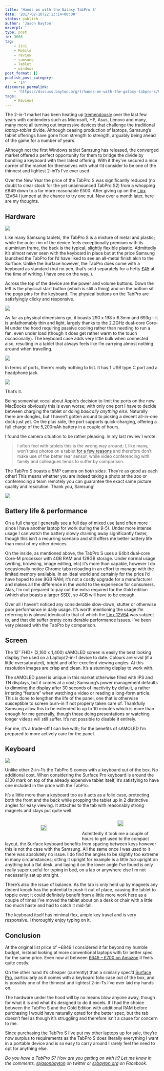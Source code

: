 ```yaml
---
title: 'Hands on with the Galaxy TabPro S'
date: '2017-02-10T22:13:14+00:00'
status: publish
author: 'Jason Bayton'
excerpt: ''
type: post
id: 3666
tag:
    - 2in1
    - Mobile
    - review
    - samsung
    - Tablet
    - windows
post_format: []
publish_post_category:
    - '14'
discourse_permalink:
    - 'https://discuss.bayton.org/t/hands-on-with-the-galaxy-tabpro-s/91'
tags:
    - Reviews
---
```

The 2-in-1 market has been heating up [tremendously](/https://cdn.bayton.org/uploads/2017/02/67993533.jpg "Does anyone else think of Trump whenever they read the word tremendous?") over the last few years with contenders such as Microsoft, HP, Asus, Lenovo and many, many more all turning out impressive devices that challenge the traditional *laptop-tablet* divide. Although ceasing production of laptops, Samsung’s tablet offerings have gone from strength to strength, arguably being ahead of the game for a number of years.

Although not the first Windows tablet Samsung has released, the converged market offered a perfect opportunity for them to bridge the divide by bundling a keyboard with their latest offering. With it they’ve secured a nice corner of the market for themselves with what I’d consider to be one of the thinnest and lightest 2-in1’s I’ve ever used.

Over the New Year the price of the TabPro S was significantly reduced (no doubt to clear stock for the yet unannounced TabPro S2) from a whopping £849 down to a far more reasonable £500. After giving up on the [Linx 12V64](/2016/12/hands-on-with-the-linx-12v64/) I jumped at the chance to try one out. Now over a month later, here are my thoughts.

Hardware
--------

[![](https://cdn.bayton.org/uploads/2017/02/WP_20170210_21_12_39_Rich.jpg)](/https://cdn.bayton.org/uploads/2017/02/WP_20170210_21_12_39_Rich-e1486762603603.jpg)

Like many Samsung tablets, the TabPro S is a mixture of metal and plastic; while the outer rim of the device feels exceptionally premium with its aluminium frame, the back is the typical, slightly flexible plastic. Admittedly it’s almost never seen with the keyboard in place but at the price Samsung launched the TabPro for I’d have liked to see an all-metal finish akin to the Surface. Unlike the Surface however, the TabPro does come with a keyboard as standard (but no pen, that’s sold separately for a hefty [£45](https://www.amazon.co.uk/Samsung-PW700CB-Black-stylus-pens/dp/B01G5VNLSA/ref=as_li_ss_tl?ie=UTF8&qid=1486417101&sr=8-1&keywords=tabpro+s+pen&linkCode=ll1&tag=bayton-21&linkId=1ffc38dc41ef0fe7d2e7e00daa402fc7) at the time of writing. I have one on the way..).

Across the top of the device are the power and volume buttons. Down the left is the physical start button (which is still a thing) and on the bottom sit the pogo pins for the keyboard. The physical buttons on the TabPro are satisfyingly clicky and responsive.

[![](https://cdn.bayton.org/uploads/2017/02/WP_20170210_21_42_53_Rich-e1486763160996.jpg)](/https://cdn.bayton.org/uploads/2017/02/WP_20170210_21_42_53_Rich-e1486763110383.jpg)

As far as physical dimensions go, it boasts 290 x 198 x 6.3mm and 693g – it is unfathomably thin and light, largely thanks to the 2.2GHz dual-core Core-M under the hood requiring passive cooling rather than needing to run a fan, even under load (though it does get rather warm to the touch occasionally). The keyboard case adds very little bulk when connected also, resulting in a tablet that always feels like I’m carrying almost nothing around when travelling.

[![](https://cdn.bayton.org/uploads/2017/02/WP_20170210_21_17_06_Rich-e1486762808257.jpg)](/https://cdn.bayton.org/uploads/2017/02/WP_20170210_21_17_06_Rich-e1486762790153.jpg)

In terms of ports, there’s really nothing to list. It has 1 USB type C port and a headphone jack.

[![](https://cdn.bayton.org/uploads/2017/02/WP_20170210_21_14_59_Rich.jpg)](/https://cdn.bayton.org/uploads/2017/02/WP_20170210_21_14_59_Rich-e1486763210661.jpg)

That’s it.

Being somewhat vocal about Apple’s decision to limit the ports on the new MacBooks obviously this is even worse; with only one port I have to decide between charging the tablet or doing *basically anything else.* Naturally there are dongles, but I haven’t gotten around to picking a decent all-in-one dock just yet. On the plus side, the port supports quick-charging, offering a full charge of the 5,200mAh battery in a couple of hours.

I found the camera situation to be rather pleasing. In my last review I wrote:

> I often feel with tablets this is the wrong way around; I, like many, won’t take photos on a tablet [for a few reasons](https://cameras.reviewed.com/features/please-stop-taking-pictures-with-your-tablet) and therefore don’t make use of the better rear sensor, while video conferencing with family and colleagues tends to suffer by comparison.

The TabPro S boasts a 5MP camera on *both sides*. They’re as good as each other! This means whether you are indeed taking a photo at the zoo or conferencing a team remotely you can guarantee the exact same picture quality and resolution. Thank you, Samsung!

[![](https://cdn.bayton.org/uploads/2017/02/WP_20170210_21_43_22_Rich-e1486763266848.jpg)](/https://cdn.bayton.org/uploads/2017/02/WP_20170210_21_43_22_Rich-e1486763266848.jpg)

Battery life &amp; performance
------------------------------

On a full charge I generally see a full day of mixed use (and often more since I have another laptop for work during the 9-5). Under more intense usage I can watch the battery slowly draining away significantly faster, though this isn’t a recurring scenario and still offers me better battery life than most of my other devices.

On the inside, as mentioned above, the TabPro S uses a 64bit dual-core Core-M processor with 4GB RAM and 128GB storage. Under normal usage (writing, browsing, image editing, etc) it’s more than capable, however I do occasionally notice Chrome tabs reloading in an effort to manage with the limited memory available. In an ideal world and certainly for the price I’d have hoped to see 8GB RAM; it’s not a costly upgrade for a manufacturer and makes all the difference in the world to the experience for consumers. Alas, I’m not prepared to pay out the extra required for the Gold edition (which also boasts a larger SSD), so 4GB will have to be enough.

Over all I haven’t noticed any considerable slow-down, stutter or otherwise poor performance in daily usage. It’s worth mentioning the usage I’m referring to is almost identical to that of which the [Linx 12V64](/2016/12/hands-on-with-the-linx-12v64/) was subject to, and that did suffer pretty considerable performance issues. I’ve been very pleased with the TabPro by comparison.

Screen
------

The 12″ FHD+ (2,160 x 1,400) sAMOLED screen is easily the best looking display I’ve used on a Laptop/2-in-1 device to date. Colours are vivid (if a little oversaturated), bright and offer excellent viewing angles. At this resolution images are crisp and clean. It’s a stunning display to work with.

The sAMOLED panel is unique in this market otherwise filled with IPS and TN displays, but it comes at a cost; Samsung’s power management defaults to dimming the display after 30 seconds of inactivity by default, a rather irritating “feature” when watching a video or reading a long-form article. This is done to lengthen the life of the panel, one that is otherwise susceptible to screen burn-in if not properly taken care of. Thankfully Samsung allow this to be extended to up to 10 minutes which is more than enough for me generally, though those doing presentations or watching longer videos will still suffer. It’s not possible to disable it entirely.

For me, it’s a trade-off I can live with; for the benefits of sAMOLED I’m prepared to more actively care for the panel.

Keyboard
--------

[![](https://cdn.bayton.org/uploads/2017/02/WP_20170210_21_15_20_Rich.jpg)](/https://cdn.bayton.org/uploads/2017/02/WP_20170210_21_15_20_Rich-e1486763408719.jpg)

Unlike other 2-in-1’s the TabPro S comes with a keyboard out of the box. No additional cost. When considering the Surface Pro keyboard is around the £100 mark on top of the already expensive tablet itself, it’s satisfying to have one included in the price with the TabPro.

It’s a little more than a keyboard too as it acts as a folio case, protecting both the front and the back while propping the tablet up in 2 distinctive angles for easy viewing. It attaches to the tab with reasonably strong magnets and stays put quite well.

 <style type="text/css">
			#gallery-6 {
				margin: auto;
			}
			#gallery-6 .gallery-item {
				float: left;
				margin-top: 10px;
				text-align: center;
				width: 50%;
			}
			#gallery-6 img {
				border: 2px solid #cfcfcf;
			}
			#gallery-6 .gallery-caption {
				margin-left: 0;
			}
			/* see gallery_shortcode() in wp-includes/media.php */
		</style>

<div class="gallery galleryid-0 gallery-columns-2 gallery-size-large" id="gallery-6"><dl class="gallery-item"> <dt class="gallery-icon landscape"> 

[![](https://cdn.bayton.org/uploads/2017/02/WP_20170210_21_13_34_Rich.jpg)](/https://cdn.bayton.org/uploads/2017/02/WP_20170210_21_13_34_Rich-e1486763499640.jpg) </dt></dl><dl class="gallery-item"> <dt class="gallery-icon landscape"> [![](https://cdn.bayton.org/uploads/2017/02/WP_20170210_21_13_54_Rich.jpg)](/https://cdn.bayton.org/uploads/2017/02/WP_20170210_21_13_54_Rich-e1486763488632.jpg) </dt></dl>  
 </div>
 
 Admittedly it took me a couple of hours to get used to the compact layout, the Surface keyboard benefits from spacing between keys however this is not the case with the Samsung. All the same once I was used to it there was absolutely no issue. I do find the angles to be slightly too extreme in many circumstances; sitting it upright for example is a little *too* upright on anything but a flat desk, and laying it on the lower angle I’ve found is only really super useful for typing in bed, on a lap or anywhere else I’m not necessarily sat up straight.

There’s also the issue of balance. As the tab is only held up by magnets any decent knock has the potential to push it out of place, causing the tablet to topple over; it could definitely benefit from a little more work here as a couple of times I’ve moved the tablet about on a desk or chair with a little too much haste and had to catch it mid-fall.

The keyboard itself has minimal flex, ample key travel and is very responsive. I thoroughly enjoy typing on it.

Conclusion
----------

At the original list price of ~£849 I considered it far beyond my humble budget, instead looking at more conventional laptops with far better spec for the same price. Even now at between [£649 – £700 on Amazon](https://www.amazon.co.uk/gp/offer-listing/B01CGMCE1W/ref=as_li_ss_tl?ie=UTF8&f_new=true&linkCode=ll2&tag=bayton-21&linkId=cfe579ca240fedc78b41bcf45297adde) it feels quite costly.

On the other hand it’s cheaper (currently) than a similarly spec’d [Surface Pro](https://www.amazon.co.uk/Microsoft-Surface-M3-6Y30-Integrated-Graphics/dp/B017UAS64E/ref=as_li_ss_tl?s=computers&ie=UTF8&qid=1486504075&sr=1-3&keywords=surface+pro&linkCode=ll1&tag=bayton-21&linkId=d2443bb0c19d1b57e62d2dce76185da6), particularly as it comes with a keyboard folio case out of the box, and is possibly one of the thinnest and lightest 2-in-1’s I’ve ever laid my hands on.

The hardware under the hood will by no means blow anyone away, though for what it is and what it’s designed to do it excels. If I had the choice between the TabPro S and the Gold Edition with additional RAM before purchasing I would have naturally opted for the better spec, but the tab doesn’t feel as though it’s struggling and therefore isn’t a cause for concern to me.

Since purchasing the TabPro S I’ve put my other laptops up for sale, they’re now surplus to requirements as the TabPro S does literally everything I want in a portable device and is so easy to carry around I rarely feel the need to opt for anything else.

*Do you have a TabPro S? How are you getting on with it? Let me know in the comments, [@jasonbayton](https://twitter.com/jasonbayton) on twitter or [@bayton.org](https://facebook.com/bayton.org) on Facebook.*